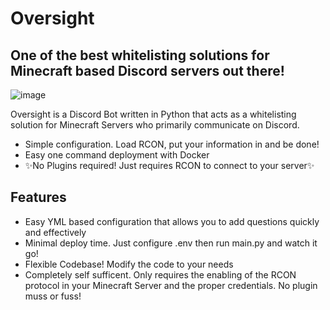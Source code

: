 # Oversight
## One of the best whitelisting solutions for Minecraft based Discord servers out there!

![image](https://cdn.discordapp.com/attachments/831311410936021025/831329124546379846/oversight256.png)


Oversight is a Discord Bot written in Python that acts as a whitelisting solution for Minecraft Servers who primarily communicate on Discord. 

- Simple configuration. Load RCON, put your information in and be done!
- Easy one command deployment with Docker
- ✨No Plugins required! Just requires RCON  to connect to your server✨

## Features

- Easy YML based configuration that allows you to add questions quickly and effectively
- Minimal deploy time. Just configure .env then run main.py and watch it go!
- Flexible Codebase! Modify the code to your needs
- Completely self sufficent. Only requires the enabling of the RCON protocol in your Minecraft Server and the proper credentials. No plugin muss or fuss!
